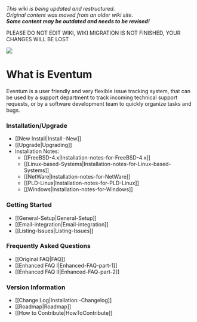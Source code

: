 _This wiki is being updated and restructured._   
_Original content was moved from an older wiki site._   
**_Some content may be outdated and needs to be revised!_**

PLEASE DO NOT EDIT WIKI, WIKI MIGRATION IS NOT FINISHED, YOUR CHANGES WILL BE LOST

![](https://launchpadlibrarian.net/41243495/64.png)

# What is Eventum

Eventum is a user friendly and very flexible issue tracking system, that can be used by a support department to track incoming technical support requests, or by a software development team to quickly organize tasks and bugs.

### Installation/Upgrade
* [[New Install|Install:-New]]
* [[Upgrade|Upgrading]]
* Installation Notes:
    * [[FreeBSD-4.x|Installation-notes-for-FreeBSD-4.x]]
    * [[Linux-based-Systems|Installation-notes-for-Linux-based-Systems]]
    * [[NetWare|Installation-notes-for-NetWare]]
    * [[PLD-Linux|Installation-notes-for-PLD-Linux]]
    * [[Windows|Installation-notes-for-Windows]]

### Getting Started
* [[General-Setup|General-Setup]]
* [[Email-integration|Email-integration]]
* [[Listing-Issues|Listing-Issues]]

### Frequently Asked Questions
* [[Original FAQ|FAQ]]
* [[Enhanced FAQ I|Enhanced-FAQ-part-1]]
* [[Enhanced FAQ II|Enhanced-FAQ-part-2]]

### Version Information
* [[Change Log|Installation:-Changelog]]
* [[Roadmap|Roadmap]]
* [[How to Contribute|HowToContribute]]